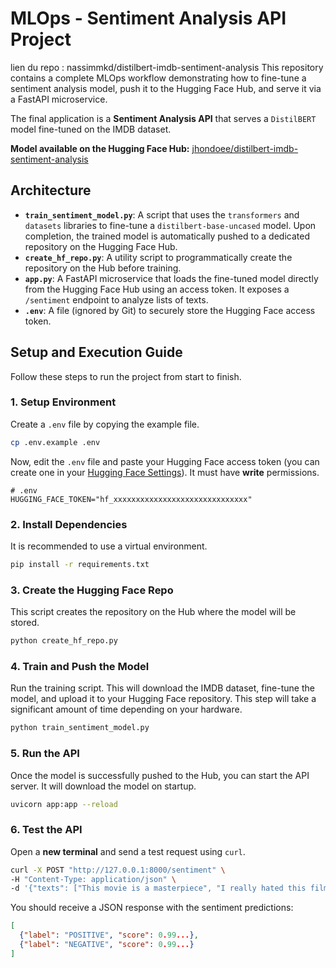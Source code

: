 # MLOps - Sentiment Analysis API Project
lien du repo : nassimmkd/distilbert-imdb-sentiment-analysis
This repository contains a complete MLOps workflow demonstrating how to fine-tune a sentiment analysis model, push it to the Hugging Face Hub, and serve it via a FastAPI microservice.

The final application is a **Sentiment Analysis API** that serves a `DistilBERT` model fine-tuned on the IMDB dataset.

**Model available on the Hugging Face Hub:**
[jhondoee/distilbert-imdb-sentiment-analysis](https://huggingface.co/jhondoee/distilbert-imdb-sentiment-analysis)

## Architecture

*   **`train_sentiment_model.py`**: A script that uses the `transformers` and `datasets` libraries to fine-tune a `distilbert-base-uncased` model. Upon completion, the trained model is automatically pushed to a dedicated repository on the Hugging Face Hub.
*   **`create_hf_repo.py`**: A utility script to programmatically create the repository on the Hub before training.
*   **`app.py`**: A FastAPI microservice that loads the fine-tuned model directly from the Hugging Face Hub using an access token. It exposes a `/sentiment` endpoint to analyze lists of texts.
*   **`.env`**: A file (ignored by Git) to securely store the Hugging Face access token.

## Setup and Execution Guide

Follow these steps to run the project from start to finish.

### 1. Setup Environment
Create a `.env` file by copying the example file.

```bash
cp .env.example .env
```
Now, edit the `.env` file and paste your Hugging Face access token (you can create one in your [Hugging Face Settings](https://huggingface.co/settings/tokens)). It must have **write** permissions.

```text
# .env
HUGGING_FACE_TOKEN="hf_xxxxxxxxxxxxxxxxxxxxxxxxxxxxxx"
```

### 2. Install Dependencies
It is recommended to use a virtual environment.
```bash
pip install -r requirements.txt
```

### 3. Create the Hugging Face Repo
This script creates the repository on the Hub where the model will be stored.
```bash
python create_hf_repo.py
```

### 4. Train and Push the Model
Run the training script. This will download the IMDB dataset, fine-tune the model, and upload it to your Hugging Face repository. This step will take a significant amount of time depending on your hardware.
```bash
python train_sentiment_model.py
```

### 5. Run the API
Once the model is successfully pushed to the Hub, you can start the API server. It will download the model on startup.
```bash
uvicorn app:app --reload
```

### 6. Test the API
Open a **new terminal** and send a test request using `curl`.
```bash
curl -X POST "http://127.0.0.1:8000/sentiment" \
-H "Content-Type: application/json" \
-d '{"texts": ["This movie is a masterpiece", "I really hated this film"]}'
```

You should receive a JSON response with the sentiment predictions:
```json
[
  {"label": "POSITIVE", "score": 0.99...},
  {"label": "NEGATIVE", "score": 0.99...}
]
```
